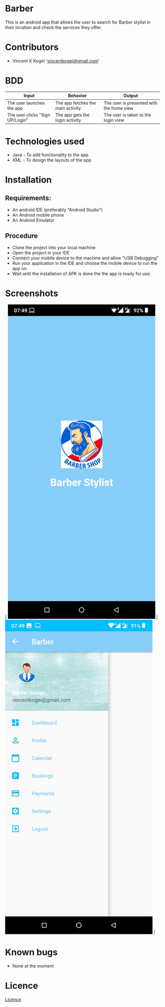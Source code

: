 # Barber
This is an android app that allows the user to search for Barber stylist in their location and check the services they offer.

# Contributors
* Vincent K Kogei 'vincentkogei@gmail.com'


# BDD

| Input                                      | Behavior                                 | Output                                        |
|--------------------------------------------|------------------------------------------|-----------------------------------------------|
| The user launches the app                  | The app fetches the main activity        | The user is presented with the home view |
| The user clicks "Sign UP/Login"              | The app gets the login activity           | The user is taken to the login view        |


# Technologies used
* Java - To add functionality to the app
* XML - To design the layouts of the app

# Installation
## Requirements:
* An android IDE (preferably "Android Studio")
* An Android mobile phone
* An Android Emulator 

## Procedure
* Clone the project into your local machine
* Open the project in your IDE
* Connect your mobile device to the machine and allow "USB Debugging"
* Run your application in the IDE and choose the mobile device to run the app on.
* Wait until the installation of APK is done the the app is ready for use.


# Screenshots
| ![<img src="/Readme/image1.jpeg"](/Readme/image1.jpeg)     | ![<img src="/Readme/image2.jpeg"](/Readme/image2.jpeg) |

# Known bugs
* None at the moment

# Licence

[Licence](Licence)